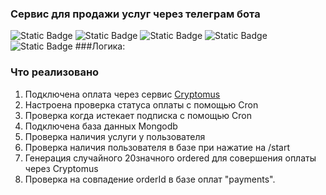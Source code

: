 
### Сервис для продажи услуг через телеграм бота

![Static Badge](https://img.shields.io/badge/Telegram%20API-Bot%20API%206.9-blue) ![Static Badge](https://img.shields.io/badge/Node.js-18.18.0-rgb(86%2C165%2C69)) ![Static Badge](https://img.shields.io/badge/Javascript-ES6-rgb(255%2C204%2C0)) ![Static Badge](https://img.shields.io/badge/mongodb-6.1.0-rgb(89%2C174%2C86)) ![Static Badge](https://img.shields.io/badge/node%20telegram%20bot%20api-0.61.0-blue?link=https%3A%2F%2Fgithub.com%2Fyagop%2Fnode-telegram-bot-api)
###Логика:


### Что реализовано
1. Подключена оплата через сервис [Cryptomus](https://cryptomus.com/)
2. Настроена проверка статуса оплаты с помощью Cron
3. Проверка когда истекает подписка с помощью Cron
4. Подключена база данных Mongodb
5. Проверка наличия услуги у пользователя
6. Проверка наличия пользователя в базе при нажатие на /start
7. Генерация случайного 20значного ordered для совершения оплаты через Cryptomus
8. Проверка на совпадение orderId в базе оплат "payments".
